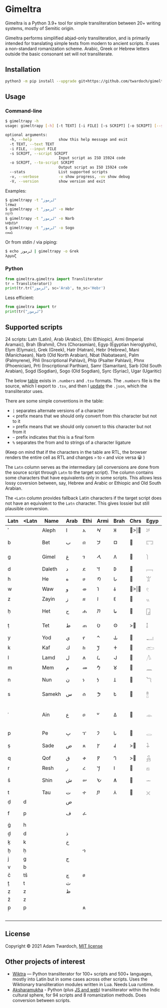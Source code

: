 
# Gimeltra

Gimeltra is a Python 3.9+ tool for simple transliteration between 20+ writing systems, mostly of Semitic origin.

Gimeltra performs simplified abjad-only transliteration, and is primarily intended for translating simple texts from modern to ancient scripts. It uses a non-standard romanization scheme. Arabic, Greek or Hebrew letters outside the basic consonant set will not transliterate.

## Installation

```sh
python3 -m pip install --upgrade git+https://github.com/twardoch/gimeltra
```

## Usage

### Command-line

```sh
$ gimeltrapy -h
usage: gimeltrapy [-h] [-t TEXT] [-i FILE] [-s SCRIPT] [-o SCRIPT] [--stats] [-v] [-V]

optional arguments:
  -h, --help            show this help message and exit
  -t TEXT, --text TEXT
  -i FILE, --input FILE
  -s SCRIPT, --script SCRIPT
                        Input script as ISO 15924 code
  -o SCRIPT, --to-script SCRIPT
                        Output script as ISO 15924 code
  --stats               List supported scripts
  -v, --verbose         -v show progress, -vv show debug
  -V, --version         show version and exit
```

Examples:

```sh
$ gimeltrapy -t "لرموز"
lrmwz
$ gimeltrapy -t "لرموز" -o Hebr
לרמוז
$ gimeltrapy -t "لرموز" -o Narb
𐪁𐪇𐪃𐪅𐪘
$ gimeltrapy -t "لرموز" -o Sogo
𐼌𐼘𐼍𐼇𐼈
```

Or from stdin / via piping:

```sh
$ echo لرموز | gimeltrapy -o Grek
λρμυζ
```

### Python

```python
from gimeltra.gimeltra import Transliterator
tr = Transliterator()
print(tr.tr("لرموز", sc='Arab', to_sc='Hebr')
```

Less efficient:

```python
from gimeltra import tr
print(tr("لرموز")
```

## Supported scripts

24 scripts: Latn (Latin), Arab (Arabic), Ethi (Ethiopic), Armi (Imperial Aramaic), Brah (Brahmi), Chrs (Chorasmian), Egyp (Egyptian hieroglyphs), Elym (Elymaic), Grek (Greek), Hatr (Hatran), Hebr (Hebrew), Mani (Manichaean), Narb (Old North Arabian), Nbat (Nabataean), Palm (Palmyrene), Phli (Inscriptional Pahlavi), Phlp (Psalter Pahlavi), Phnx (Phoenician), Prti (Inscriptional Parthian), Samr (Samaritan), Sarb (Old South Arabian), Sogd (Sogdian), Sogo (Old Sogdian), Syrc (Syriac), Ugar (Ugaritic)

The below [table](gimaltra/gimeltra) exists in `.numbers` and `.tsv` formats. The `.numbers` file is the source, which I export to `.tsv`, and then I [update](gimaltra/gimeltra/update.py) the `.json`, which the transliterator uses. 

There are some simple conventions in the table: 

- `|` separates alternate versions of a character
- `<` prefix means that we should only convert from this character but not to it
- `>` prefix means that we should only convert to this character but not from it
- `~` prefix indicates that this is a final form 
- `%` separates the from and to strings of a character ligature

(Keep on mind that if the characters in the table are RTL, the browser renders the entire cell as RTL and changes `>` to `<` and vice versa 😀 )

The `Latn` column serves as the intermediary (all conversions are done from the source script through `Latn` to the target script). The column contains some characters that have equivalents only in some scripts. This allows less lossy coversion between, say, Hebrew and Arabic or Ethiopic and Old South Arabian. 

The `<Latn` column provides fallback Latin characters if the target script does not have an equivalent to the `Latn` character. This gives lossier but still plausible conversion. 


|Latn|<Latn|Name  |Arab|Ethi|Armi|Brah|Chrs  |Egyp|Elym|Grek      |Hatr|Hebr  |Mani|Narb|Nbat  |Palm  |Phli|Phlp|Phnx|Prti|Samr|Sarb|Sogd|Sogo   |Syrc |Ugar  |
|----|-----|------|----|----|----|----|------|----|----|----------|----|------|----|----|------|------|----|----|----|----|----|----|----|-------|-----|------|
|ʾ   |     |Aleph |ا   |አ   |𐡀  |𑀅  |𐾰&#124;<𐾱|𓃾  |𐿠  |α&#124;<Α      |𐣠  |א     |𐫀  |𐪑  |𐢁&#124;~𐢀|𐡠    |𐭠  |𐮀  |𐤀  |𐭀  |ࠀ   |𐩱  |𐼰  |𐼀&#124;~𐼁 |ܐ    |𐎀    |
|b   |     |Bet   |ب   |በ   |𐡁  |𑀩  |𐾲    |𓉐  |𐿡  |>β&#124;<Β     |𐣡  |בּ     |𐫁  |𐪈  |𐢃&#124;~𐢂|𐡡    |𐭡  |𐮁  |𐤁  |𐭁  |ࠁ   |𐩨  |𐼱  |𐼂&#124;~𐼃 |ܒ    |𐎁    |
|g   |     |Gimel |غ   |ገ   |𐡂  |𑀕  |𐾳    |𓌙  |𐿢  |γ&#124;<Γ      |𐣢  |ג     |𐫃  |𐪔  |𐢄    |𐡢    |𐭢  |𐮂  |𐤂  |𐭂  |ࠂ   |𐩴  |𐼲  |𐼄     |ܓ&#124;<ܔ |𐎂    |
|d   |     |Daleth|د   |ደ   |𐡃  |𑀥  |𐾴    |𓇯  |𐿣  |δ&#124;<Δ      |𐣣  |ד     |𐫅  |𐪕  |𐢅    |𐡣    |𐭣  |𐮃  |𐤃  |𐭃  |ࠃ   |𐩵  |𐼹  |𐼌     |ܕ&#124;<ܕ݂|𐎄    |
|h   |     |He    |ه   |ሀ   |𐡄  |𑀳  |𐾵    |𓀠  |𐿤  |ε&#124;<Ε      |𐣤  |ה     |𐫆  |𐪀  |𐢇&#124;~𐢆|𐡤    |𐭤  |𐮄  |𐤄  |𐭄  |ࠄ   |𐩠  |𐼳  |𐼆&#124;~𐼅 |ܗ    |𐎅    |
|w   |     |Waw   |و   |ወ   |𐡅  |𑀯  |𐾶&#124;<𐾷|𓏲  |𐿥  |υ&#124;<Υ      |𐣥  |ו     |𐫇  |𐪅  |𐢈    |𐡥    |>𐭥 |>𐮅 |𐤅  |𐭅  |ࠅ   |𐩥  |𐼴  |𐼇     |ܘ    |𐎆    |
|z   |     |Zayin |ز   |ዘ   |𐡆  |𑀚  |𐾸    |𓏭  |𐿦  |ζ&#124;<Ζ      |𐣦  |ז     |𐫉  |𐪘  |𐢉    |𐡦    |𐭦  |𐮆  |𐤆  |𐭆  |ࠆ   |>𐩹 |𐼵  |𐼈     |ܙ    |𐎇    |
|ḥ   |     |Het   |ح   |ሐ   |𐡇  |𑀖  |𐾹    |𓉗  |𐿧  |η&#124;<Η      |𐣧  |ח     |𐫍  |𐪂  |𐢊    |𐡧    |𐭧  |𐮇  |𐤇  |𐭇  |ࠇ   |𐩢  |𐼶  |𐼉     |ܚ&#124;<ܚ݂|𐎈    |
|ṭ   |     |Tet   |ط   |ጠ   |𐡈  |𑀣  |>𐿄   |𓄤  |𐿨  |θ&#124;<Θ      |𐣨  |ט     |𐫎  |𐪉  |𐢋    |𐡨    |𐭨  |>𐮑 |𐤈  |𐭈  |ࠈ   |𐩷  |>𐽃 |>𐼔    |ܛ&#124;<ܜ |𐎉    |
|y   |     |Yod   |ي   |የ   |𐡉  |𑀬  |𐾺    |𓂝  |𐿩  |ι&#124;<Ι      |𐣩  |י     |𐫏  |𐪚  |𐢍&#124;~𐢌|𐡩    |𐭩  |𐮈  |𐤉  |𐭉  |ࠉ   |𐩺  |𐼷  |𐼊     |ܝ    |𐎊    |
|k   |     |Kaf   |ك   |ከ   |𐡊  |𑀓  |𐾻    |𓂧  |𐿪  |κ&#124;<Κ      |𐣪  |כ&#124;~ך  |𐫐  |𐪋  |𐢏&#124;~𐢎|𐡪    |𐭪  |𐮉  |𐤊  |𐭊  |ࠊ   |𐩫  |𐼸  |𐼋     |ܟ&#124;<ܟ݂|𐎋    |
|l   |     |Lamd  |ل   |ለ   |𐡋  |𑀮  |𐾼    |𓌅  |𐿫  |λ&#124;<Λ      |𐣫  |ל     |𐫓  |𐪁  |𐢑&#124;~𐢐|𐡫    |𐭫  |𐮊  |𐤋  |𐭋  |ࠋ   |𐩡  |𐽄  |>𐼌    |ܠ    |𐎍    |
|m   |     |Mem   |م   |መ   |𐡌  |𑀫  |𐾽    |𓈖  |𐿬  |μ&#124;<Μ      |𐣬  |מ&#124;~ם  |𐫖  |𐪃  |𐢓&#124;~𐢒|𐡬    |𐭬  |𐮋  |𐤌  |𐭌  |ࠌ   |𐩣  |𐼺  |𐼍     |ܡ    |𐎎    |
|n   |     |Nun   |ن   |ነ   |𐡍  |𑀦  |𐾾    |𓆓  |𐿭  |ν&#124;<Ν      |𐣭  |נ&#124;~ן  |𐫗  |𐪌  |𐢕&#124;~𐢔|𐡭&#124;<𐡮|𐭭  |𐮌  |𐤍  |𐭍  |ࠍ   |𐩬  |𐼻  |𐼎&#124;~𐼏 |ܢܢ&#124;<ܢ|𐎐    |
|s   |     |Samekh|س   |ሰ   |𐡎  |𑀱  |𐾿    |𓊽  |𐿮  |σ&#124;~ς&#124;<Σ   |𐣮  |ס     |𐫘  |𐪊  |𐢖    |𐡯    |𐭮  |𐮍  |𐤎  |𐭎  |ࠎ   |𐩪  |𐼼  |𐼑     |ܣ    |𐎒    |
|ʿ   |     |Ain   |ع   |ዐ   |𐡏  |𑀏  |𐿀    |𓁹  |𐿯  |ο&#124;<ω&#124;<Ο&#124;<Ω|𐣯  |ע     |𐫙  |𐪒  |𐢗    |𐡰    |𐭥  |𐮅  |𐤏  |𐭏  |ࠏ   |𐩲  |𐼽  |𐼓&#124;<𐼒 |ܥ    |𐎓    |
|p   |     |Pe    |پ   |ፐ   |𐡐  |𑀧  |𐿁    |𓂋  |𐿰  |π&#124;<Π      |𐣰  |פ&#124;~ף  |𐫛  |>𐪐 |𐢘    |𐡱    |𐭯  |𐮎  |𐤐  |𐭐  |>ࠐ  |>𐩰 |𐼾  |𐼔     |ܦ    |𐎔    |
|ṣ   |     |Sade  |ض   |ጸ   |𐡑  |𑀘  |>𐾿   |𓇑  |𐿱  |ϻ&#124;<Ϻ      |𐣱  |צ&#124;~ץ  |𐫝  |𐪎  |𐢙    |𐡲    |𐭰  |𐮏  |𐤑  |𐭑  |ࠑ   |𐩮  |𐼿  |𐼕&#124;~𐼖 |ܨ    |𐎕    |
|q   |     |Qof   |ق   |ቀ   |𐡒  |𑀔  |>𐾻   |𓃻  |𐿲  |ϙ&#124;<Ϙ      |𐣲  |ק     |𐫞  |𐪄  |𐢚    |𐡳    |𐭬  |𐮋  |𐤒  |𐭒  |ࠒ   |𐩤  |>𐼸 |>𐼋    |ܩ    |𐎖    |
|r   |     |Resh  |ر   |ረ   |𐡓  |𑀭  |𐿂    |𓁶  |𐿳  |ρ&#124;<Ρ      |𐣣  |ר     |𐫡  |𐪇  |𐢛    |𐡴    |>𐭥 |>𐮅 |𐤓  |𐭓  |ࠓ   |𐩧  |𐽀  |𐼘     |ܪ    |𐎗    |
|š   |     |Shin  |ش   |ሠ   |𐡔  |𑀰  |𐿃    |𓌓  |𐿴  |ξ&#124;<Ξ      |𐣴  |ש     |𐫢  |𐪏  |𐢝&#124;~𐢜|𐡵    |𐭱  |𐮐  |𐤔  |𐭔  |ࠔ   |𐩦  |𐽁  |𐼙     |ܫ    |𐎌&#124;<𐎝|
|t   |     |Tau   |ت   |ተ   |𐡕  |𑀢  |𐿄    |𓏴  |𐿵  |τ&#124;<Τ      |𐣵  |ת     |𐫤  |𐪗  |𐢞    |𐡶    |𐭲  |𐮑  |𐤕  |𐭕  |ࠕ   |𐩩  |𐽂  |𐼚&#124;~𐼛 |ܬ    |𐎚    |
|ḍ   |d    |      |ض   |    |    |    |      |    |    |          |    |      |    |𐪓  |      |      |    |    |    |    |    |    |    |       |     |      |
|f   |p    |      |ف   |ፈ   |    |    |      |    |    |φ&#124;<Φ      |    |פּ&#124;~ףּ  |    |𐪐  |      |      |    |    |    |    |ࠐ   |𐩰  |𐽃  |>𐼔    |     |      |
|ġ   |h    |      |    |    |    |    |      |    |    |          |    |גּ     |    |𐪖  |      |      |    |    |    |    |    |    |    |       |     |𐎙    |
|ḏ   |d    |      |ذ   |    |    |    |      |    |    |          |    |דּ     |    |    |      |      |    |    |    |    |    |𐩹  |    |       |     |      |
|ḵ   |k    |      |خ   |    |    |    |      |    |    |          |    |כּ&#124;~ךּ  |    |    |      |      |    |    |    |    |    |    |    |       |     |      |
|ḫ   |ḥ    |      |    |ኀ   |    |    |      |    |    |          |    |      |    |    |      |      |    |    |    |    |    |𐩭  |    |       |     |      |
|j   |g    |      |ج   |    |    |    |      |    |    |          |    |ג׳    |    |    |      |      |    |    |    |    |    |    |    |       |     |      |
|v   |b    |      |    |    |    |    |      |    |    |β         |    |ב     |    |    |      |      |    |    |    |    |    |    |    |       |     |𐎜    |
|č   |tš   |      |چ   |ፀ   |    |    |      |    |    |          |    |צ׳&#124;~ץ׳|    |    |      |      |    |    |    |    |    |    |    |       |     |      |
|ṯ   |t    |      |ث   |    |    |    |      |    |    |          |    |תּ     |    |    |      |      |    |    |    |    |    |    |    |       |     |𐎘    |
|ẓ   |z    |      |ظ   |    |    |    |      |    |    |          |    |      |    |    |      |      |    |    |    |    |    |    |    |       |     |𐎑    |
|ž   |z    |      |    |    |    |    |      |    |    |          |    |ז׳    |    |    |      |      |    |    |    |    |    |    |    |       |     |      |
|p̣  |p    |      |    |ጰ   |    |    |      |    |    |          |    |      |    |    |      |      |    |    |    |    |    |    |    |       |     |      |
|    |     |      |    |    |    |    |      |    |    |          |    |      |    |    |      |      |    |    |    |    |    |    |    |𐼓𐼌%𐼧|     |      |


## License

Copyright © 2021 Adam Twardoch, [MIT license](./LICENSE)

## Other projects of interest

- [Wiktra](https://github.com/kbatsuren/wiktra/) — Python transliterator for 100+ scripts and 500+ languages, mostly into Latin but in some cases across other scripts. Uses the Wiktionary transliteration modules written in Lua. Needs Lua runtime.
- [Aksharamukha](https://github.com/virtualvinodh/aksharamukha-python) - Python (plus [JS and web](https://github.com/virtualvinodh/aksharamukha)) transliterator within the Indic cultural sphere, for 94 scripts and 8 romanization methods. Does conversion between scripts.
